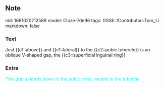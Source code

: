 ## Note
nid: 1661020712589
model: Cloze-7de96
tags: GSSE::!Contributor::Tom_Li
markdown: false

### Text
<div>
  Just {{c1::above}} and {{c1::lateral}} to the {{c2::pubic
  tubercle}} is an oblique V-shaped gap, the {{c3::superficial
  inguinal ring}}
</div>

### Extra
<div>
  <i><font color="#1DE7E5">This gap extends down to the pubic
  crest, medial to the tubercle</font></i>
</div>
